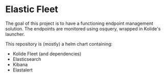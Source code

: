 # Elastic Fleet

The goal of this project is to have a functioning endpoint management solution. The endpoints are monitored using osquery, wrapped in Kolide's launcher.

This repository is (mostly) a helm chart containing:
- Kolide Fleet (and dependencies)
- Elasticsearch
- Kibana
- Elastalert

